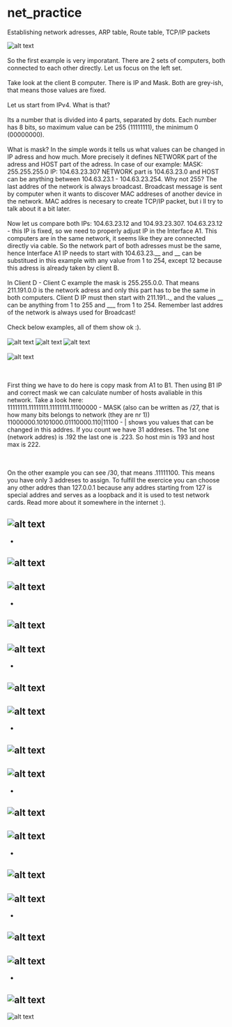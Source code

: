 # net_practice
Establishing network adresses, ARP table, Route table, TCP/IP packets

![alt text](https://github.com/psleziak42/net_practice/blob/main/screens/0lvl1.PNG)
<br><br>
So the first example is very imporatant. There are 2 sets of computers, both connected to each other directly. Let us focus on the left set.
<br><br>
Take look at the client B computer. There is IP and Mask. Both are grey-ish, that means those values are fixed.
<br><br>
Let us start from IPv4. What is that?
<br><br>
Its a number that is divided into 4 parts, separated by dots. Each number has 8 bits, so maximum value can be 255 (11111111), the minimum 0 (00000000).
<br><br>
What is mask? In the simple words it tells us what values can be changed in IP adress and how much. More precisely it defines NETWORK part of the adress and HOST part of the adress. In case of our example: MASK: 255.255.255.0 IP: 104.63.23.307 NETWORK part is 104.63.23.0 and HOST can be anything between 104.63.23.1 - 104.63.23.254. Why not 255? The last addres of the network is always broadcast. Broadcast message is sent by computer when it wants to discover MAC addreses of another device in the network. MAC addres is necesary to create TCP/IP packet, but i ll try to talk about it a bit later.
<br><br>
Now let us compare both IPs: 104.63.23.12 and 104.93.23.307. 104.63.23.12 - this IP is fixed, so we need to properly adjust IP in the Interface A1. This computers are in the same network, it seems like they are connected directly via cable. So the network part of both adresses must be the same, hence Interface A1 IP needs to start with 104.63.23.__ and __ can be substitued in this example with any value from 1 to 254, except 12 because this adress is already taken by client B.
<br><br>
In Client D - Client C example the mask is 255.255.0.0. That means 211.191.0.0 is the network adress and only this part has to be the same in both computers. Client D IP must then start with 211.191.__.___ and the values __ can be anything from 1 to 255 and ___ from 1 to 254. Remember last addres of the network is always used for Broadcast!
<br><br>
Check below examples, all of them show ok :).
<br><br>
![alt text](https://github.com/psleziak42/net_practice/blob/main/screens/lvl1.PNG)
![alt text](https://github.com/psleziak42/net_practice/blob/main/screens/lvl1.1.PNG)
![alt text](https://github.com/psleziak42/net_practice/blob/main/screens/lvl1.2.PNG)
<br>
<br>
![alt text](https://github.com/psleziak42/net_practice/blob/main/screens/0lvl2.PNG)

<br><br>
First thing we have to do here is copy mask from A1 to B1. Then using B1 IP and correct mask we can calculate number of hosts avaliable in this network. Take a look here:
<br>11111111.11111111.11111111.11100000 - MASK (also can be written as /27, that is how many bits belongs to network (they are nr 1))
<br>11000000.10101000.01110000.110|11100 - | shows you values that can be changed in this addres. If you count we have 31 addreses. The 1st one (network addres) is .192 the last one is .223. So host min is 193 and host max is 222.

<br><br>
On the other example you can see /30, that means .11111100. This means you have only 3 addreses to assign. To fulfill the exercice you can choose any other addres than 127.0.0.1 because any addres starting from 127 is special addres and serves as a loopback and it is used to test network cards. Read more about it somewhere in the internet :).

![alt text](https://github.com/psleziak42/net_practice/blob/main/screens/lvl2.PNG)
-
-

![alt text](https://github.com/psleziak42/net_practice/blob/main/screens/0lvl3.PNG)
-
![alt text](https://github.com/psleziak42/net_practice/blob/main/screens/lvl3.PNG)
-
-
![alt text](https://github.com/psleziak42/net_practice/blob/main/screens/0lvl4.PNG)
-
![alt text](https://github.com/psleziak42/net_practice/blob/main/screens/lvl4.PNG)
-
-
![alt text](https://github.com/psleziak42/net_practice/blob/main/screens/0lvl5.PNG)
-
![alt text](https://github.com/psleziak42/net_practice/blob/main/screens/lvl5.PNG)
-
-
![alt text](https://github.com/psleziak42/net_practice/blob/main/screens/0lvl6.PNG)
-
![alt text](https://github.com/psleziak42/net_practice/blob/main/screens/lvl6.PNG)
-
-
![alt text](https://github.com/psleziak42/net_practice/blob/main/screens/0lvl7.PNG)
-
![alt text](https://github.com/psleziak42/net_practice/blob/main/screens/lvl7.PNG)
-
-
![alt text](https://github.com/psleziak42/net_practice/blob/main/screens/0lvl8.PNG)
-
![alt text](https://github.com/psleziak42/net_practice/blob/main/screens/lvl8.PNG)
-
-
![alt text](https://github.com/psleziak42/net_practice/blob/main/screens/0lvl9.PNG)
-
![alt text](https://github.com/psleziak42/net_practice/blob/main/screens/lvl9.PNG)
-
-
![alt text](https://github.com/psleziak42/net_practice/blob/main/screens/0lvl10.PNG)
-
![alt text](https://github.com/psleziak42/net_practice/blob/main/screens/lvl10.PNG)
